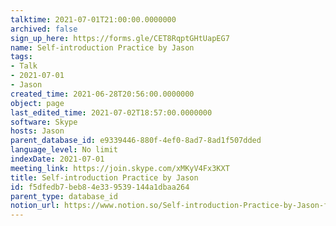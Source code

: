 ```yaml
---
talktime: 2021-07-01T21:00:00.0000000
archived: false
sign_up_here: https://forms.gle/CET8RqptGHtUapEG7
name: Self-introduction Practice by Jason
tags:
- Talk
- 2021-07-01
- Jason
created_time: 2021-06-28T20:56:00.0000000
object: page
last_edited_time: 2021-07-02T18:57:00.0000000
software: Skype
hosts: Jason
parent_database_id: e9339446-880f-4ef0-8ad7-8ad1f507dded
language_level: No limit
indexDate: 2021-07-01
meeting_link: https://join.skype.com/xMKyV4Fx3KXT
title: Self-introduction Practice by Jason
id: f5dfedb7-beb8-4e33-9539-144a1dbaa264
parent_type: database_id
notion_url: https://www.notion.so/Self-introduction-Practice-by-Jason-f5dfedb7beb84e339539144a1dbaa264
---
```







